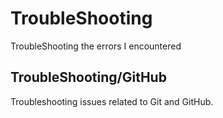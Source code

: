# TroubleShooting
TroubleShooting the errors I encountered

## TroubleShooting/GitHub
Troubleshooting issues related to Git and GitHub.
